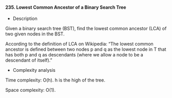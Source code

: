 #### 235. Lowest Common Ancestor of a Binary Search Tree

* Description

Given a binary search tree (BST), find the lowest common ancestor (LCA) of two given nodes in the BST.

According to the definition of LCA on Wikipedia: “The lowest common ancestor is defined between two nodes p and q as the lowest node in T that has both p and q as descendants (where we allow a node to be a descendant of itself).”

* Complexity analysis

Time complexity: O(h). h is the high of the tree.

Space complexity: O(1).